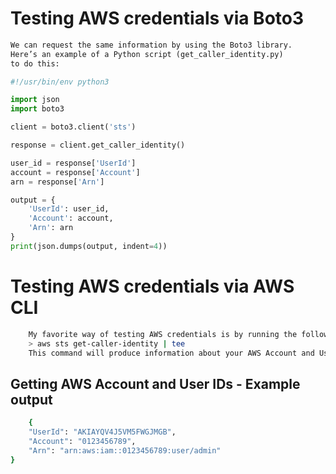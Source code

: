 # Testing AWS credentials via Boto3
```py
We can request the same information by using the Boto3 library. 
Here’s an example of a Python script (get_caller_identity.py) 
to do this:
```
```py
#!/usr/bin/env python3

import json
import boto3

client = boto3.client('sts')

response = client.get_caller_identity()

user_id = response['UserId']
account = response['Account']
arn = response['Arn']

output = {
    'UserId': user_id,
    'Account': account,
    'Arn': arn
}
print(json.dumps(output, indent=4))
```

# Testing AWS credentials via AWS CLI
```sh
    My favorite way of testing AWS credentials is by running the following command:
    > aws sts get-caller-identity | tee
    This command will produce information about your AWS Account and User IDs:
```


## Getting AWS Account and User IDs - Example output
```sh
    {
    "UserId": "AKIAYQV4J5VM5FWGJMGB",
    "Account": "0123456789",
    "Arn": "arn:aws:iam::0123456789:user/admin"
}
```